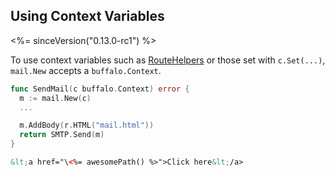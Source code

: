 ## Using Context Variables

<%= sinceVersion("0.13.0-rc1") %>

To use context variables such as [RouteHelpers](/en/docs/routing#using-route-helpers-in-templates) or those set with
`c.Set(...)`, `mail.New` accepts a `buffalo.Context`.

```go
func SendMail(c buffalo.Context) error {
  m := mail.New(c)
  ...

  m.AddBody(r.HTML("mail.html"))
  return SMTP.Send(m)
}
```

```html
&lt;a href="\<%= awesomePath() %>">Click here&lt;/a>
```

